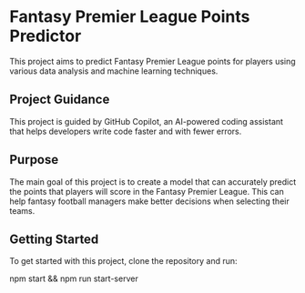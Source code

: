# Fantasy Premier League Points Predictor

This project aims to predict Fantasy Premier League points for players using various data analysis and machine learning techniques.

## Project Guidance

This project is guided by GitHub Copilot, an AI-powered coding assistant that helps developers write code faster and with fewer errors.

## Purpose

The main goal of this project is to create a model that can accurately predict the points that players will score in the Fantasy Premier League. This can help fantasy football managers make better decisions when selecting their teams.

## Getting Started

To get started with this project, clone the repository and run:

npm start &&
npm run start-server
